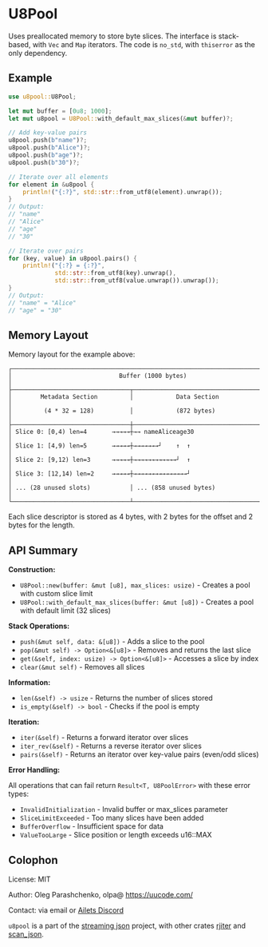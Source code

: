 # U8Pool

Uses preallocated memory to store byte slices. The interface is stack-based, with `Vec` and `Map` iterators. The code is `no_std`, with `thiserror` as the only dependency.

## Example

```rust
use u8pool::U8Pool;

let mut buffer = [0u8; 1000];
let mut u8pool = U8Pool::with_default_max_slices(&mut buffer)?;

// Add key-value pairs
u8pool.push(b"name")?;
u8pool.push(b"Alice")?;
u8pool.push(b"age")?;
u8pool.push(b"30")?;

// Iterate over all elements
for element in &u8pool {
    println!("{:?}", std::str::from_utf8(element).unwrap());
}
// Output:
// "name"
// "Alice"
// "age"
// "30"

// Iterate over pairs
for (key, value) in u8pool.pairs() {
    println!("{:?} = {:?}", 
             std::str::from_utf8(key).unwrap(),
             std::str::from_utf8(value.unwrap()).unwrap());
}
// Output:
// "name" = "Alice"
// "age" = "30"
```

## Memory Layout

Memory layout for the example above:

```
┌─────────────────────────────────────────────────────────────────────────┐
│                              Buffer (1000 bytes)                        │
├─────────────────────────────────┬───────────────────────────────────────┤
│        Metadata Section         │            Data Section               │
│         (4 * 32 = 128)          │            (872 bytes)                │
├─────────────────────────────────┼───────────────────────────────────────┤
│ Slice 0: [0,4) len=4       →→→→→┼→→ nameAliceage30                      │
│ Slice 1: [4,9) len=5       →→→→→┼→→→→→→→┘    ↑  ↑                       │
│ Slice 2: [9,12) len=3      →→→→→┼→→→→→→→→→→→→┘  ↑                       │
│ Slice 3: [12,14) len=2     →→→→→┼→→→→→→→→→→→→→→→┘                       │
│ ... (28 unused slots)           │ ... (858 unused bytes)                │
└─────────────────────────────────┴───────────────────────────────────────┘
```

Each slice descriptor is stored as 4 bytes, with 2 bytes for the offset and 2 bytes for the length.

## API Summary

**Construction:**

- `U8Pool::new(buffer: &mut [u8], max_slices: usize)` - Creates a pool with custom slice limit
- `U8Pool::with_default_max_slices(buffer: &mut [u8])` - Creates a pool with default limit (32 slices)

**Stack Operations:**

- `push(&mut self, data: &[u8])` - Adds a slice to the pool
- `pop(&mut self) -> Option<&[u8]>` - Removes and returns the last slice
- `get(&self, index: usize) -> Option<&[u8]>` - Accesses a slice by index
- `clear(&mut self)` - Removes all slices

**Information:**

- `len(&self) -> usize` - Returns the number of slices stored
- `is_empty(&self) -> bool` - Checks if the pool is empty

**Iteration:**

- `iter(&self)` - Returns a forward iterator over slices
- `iter_rev(&self)` - Returns a reverse iterator over slices
- `pairs(&self)` - Returns an iterator over key-value pairs (even/odd slices)

**Error Handling:**

All operations that can fail return `Result<T, U8PoolError>` with these error types:

- `InvalidInitialization` - Invalid buffer or max_slices parameter
- `SliceLimitExceeded` - Too many slices have been added
- `BufferOverflow` - Insufficient space for data
- `ValueTooLarge` - Slice position or length exceeds u16::MAX


## Colophon

License: MIT

Author: Oleg Parashchenko, olpa@ <https://uucode.com/>

Contact: via email or [Ailets Discord](https://discord.gg/HEBE3gv2)

`u8pool` is a part of the [streaming json](https://github.com/olpa/streaming_json) project, with other crates [rjiter](https://crates.io/crates/rjiter) and [scan_json](https://crates.io/crates/scan_json).
